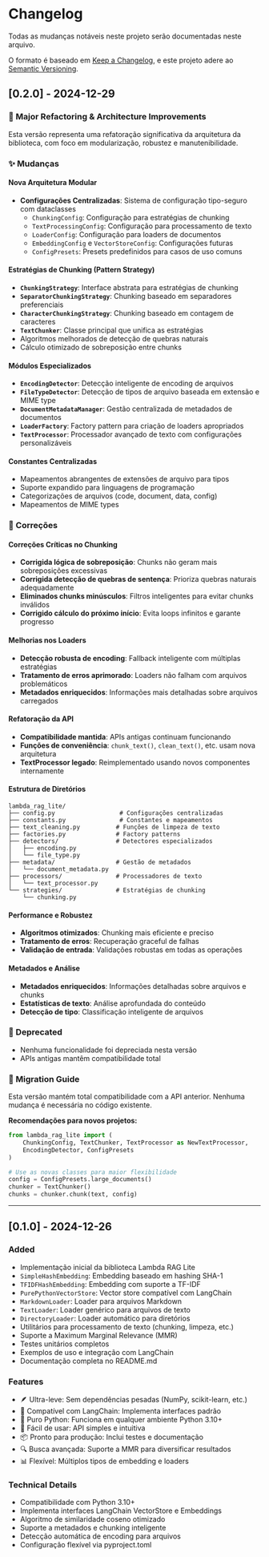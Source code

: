 # Changelog

Todas as mudanças notáveis neste projeto serão documentadas neste arquivo.

O formato é baseado em [Keep a Changelog](https://keepachangelog.com/en/1.0.0/),
e este projeto adere ao [Semantic Versioning](https://semver.org/spec/v2.0.0.html).

## [0.2.0] - 2024-12-29

### 🚀 Major Refactoring & Architecture Improvements

Esta versão representa uma refatoração significativa da arquitetura da biblioteca, com foco em modularização, robustez e manutenibilidade.

### ✨ Mudanças

#### Nova Arquitetura Modular

- **Configurações Centralizadas**: Sistema de configuração tipo-seguro com dataclasses
  - `ChunkingConfig`: Configuração para estratégias de chunking
  - `TextProcessingConfig`: Configuração para processamento de texto
  - `LoaderConfig`: Configuração para loaders de documentos
  - `EmbeddingConfig` e `VectorStoreConfig`: Configurações futuras
  - `ConfigPresets`: Presets predefinidos para casos de uso comuns

#### Estratégias de Chunking (Pattern Strategy)

- **`ChunkingStrategy`**: Interface abstrata para estratégias de chunking
- **`SeparatorChunkingStrategy`**: Chunking baseado em separadores preferenciais
- **`CharacterChunkingStrategy`**: Chunking baseado em contagem de caracteres
- **`TextChunker`**: Classe principal que unifica as estratégias
- Algoritmos melhorados de detecção de quebras naturais
- Cálculo otimizado de sobreposição entre chunks

#### Módulos Especializados

- **`EncodingDetector`**: Detecção inteligente de encoding de arquivos
- **`FileTypeDetector`**: Detecção de tipos de arquivo baseada em extensão e MIME type
- **`DocumentMetadataManager`**: Gestão centralizada de metadados de documentos
- **`LoaderFactory`**: Factory pattern para criação de loaders apropriados
- **`TextProcessor`**: Processador avançado de texto com configurações personalizáveis

#### Constantes Centralizadas

- Mapeamentos abrangentes de extensões de arquivo para tipos
- Suporte expandido para linguagens de programação
- Categorizações de arquivos (code, document, data, config)
- Mapeamentos de MIME types

### 🔧 Correções

#### Correções Críticas no Chunking

- **Corrigida lógica de sobreposição**: Chunks não geram mais sobreposições excessivas
- **Corrigida detecção de quebras de sentença**: Prioriza quebras naturais adequadamente
- **Eliminados chunks minúsculos**: Filtros inteligentes para evitar chunks inválidos
- **Corrigido cálculo do próximo início**: Evita loops infinitos e garante progresso

#### Melhorias nos Loaders

- **Detecção robusta de encoding**: Fallback inteligente com múltiplas estratégias
- **Tratamento de erros aprimorado**: Loaders não falham com arquivos problemáticos
- **Metadados enriquecidos**: Informações mais detalhadas sobre arquivos carregados

#### Refatoração da API

- **Compatibilidade mantida**: APIs antigas continuam funcionando
- **Funções de conveniência**: `chunk_text()`, `clean_text()`, etc. usam nova arquitetura
- **TextProcessor legado**: Reimplementado usando novos componentes internamente

#### Estrutura de Diretórios

```text
lambda_rag_lite/
├── config.py                  # Configurações centralizadas
├── constants.py               # Constantes e mapeamentos
├── text_cleaning.py          # Funções de limpeza de texto
├── factories.py              # Factory patterns
├── detectors/                # Detectores especializados
│   ├── encoding.py
│   └── file_type.py
├── metadata/                 # Gestão de metadados
│   └── document_metadata.py
├── processors/               # Processadores de texto
│   └── text_processor.py
└── strategies/               # Estratégias de chunking
    └── chunking.py
```

#### Performance e Robustez

- **Algoritmos otimizados**: Chunking mais eficiente e preciso
- **Tratamento de erros**: Recuperação graceful de falhas
- **Validação de entrada**: Validações robustas em todas as operações

#### Metadados e Análise

- **Metadados enriquecidos**: Informações detalhadas sobre arquivos e chunks
- **Estatísticas de texto**: Análise aprofundada do conteúdo
- **Detecção de tipo**: Classificação inteligente de arquivos

### 🔄 Deprecated

- Nenhuma funcionalidade foi depreciada nesta versão
- APIs antigas mantêm compatibilidade total

### 🚨 Migration Guide

Esta versão mantém total compatibilidade com a API anterior. Nenhuma mudança é necessária no código existente.

**Recomendações para novos projetos:**

```python
from lambda_rag_lite import (
    ChunkingConfig, TextChunker, TextProcessor as NewTextProcessor,
    EncodingDetector, ConfigPresets
)

# Use as novas classes para maior flexibilidade
config = ConfigPresets.large_documents()
chunker = TextChunker()
chunks = chunker.chunk(text, config)
```

---

## [0.1.0] - 2024-12-26

### Added

- Implementação inicial da biblioteca Lambda RAG Lite
- `SimpleHashEmbedding`: Embedding baseado em hashing SHA-1
- `TFIDFHashEmbedding`: Embedding com suporte a TF-IDF
- `PurePythonVectorStore`: Vector store compatível com LangChain
- `MarkdownLoader`: Loader para arquivos Markdown
- `TextLoader`: Loader genérico para arquivos de texto
- `DirectoryLoader`: Loader automático para diretórios
- Utilitários para processamento de texto (chunking, limpeza, etc.)
- Suporte a Maximum Marginal Relevance (MMR)
- Testes unitários completos
- Exemplos de uso e integração com LangChain
- Documentação completa no README.md

### Features

- 🪶 Ultra-leve: Sem dependências pesadas (NumPy, scikit-learn, etc.)
- 🔗 Compatível com LangChain: Implementa interfaces padrão
- 🚀 Puro Python: Funciona em qualquer ambiente Python 3.10+
- 🎯 Fácil de usar: API simples e intuitiva
- 📦 Pronto para produção: Inclui testes e documentação
- 🔍 Busca avançada: Suporte a MMR para diversificar resultados
- 📊 Flexível: Múltiplos tipos de embedding e loaders

### Technical Details

- Compatibilidade com Python 3.10+
- Implementa interfaces LangChain VectorStore e Embeddings
- Algoritmo de similaridade coseno otimizado
- Suporte a metadados e chunking inteligente
- Detecção automática de encoding para arquivos
- Configuração flexível via pyproject.toml
